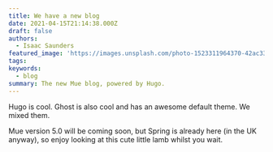```yaml
---
title: We have a new blog
date: 2021-04-15T21:14:38.000Z
draft: false
authors:
  - Isaac Saunders
featured_image: 'https://images.unsplash.com/photo-1523311964370-42ac336c878b?ixid=MnwxMjA3fDB8MHxwaG90by1wYWdlfHx8fGVufDB8fHx8&ixlib=rb-1.2.1&auto=format&fit=crop&w=1650&q=80'
tags:
keywords:
  - blog
summary: The new Mue blog, powered by Hugo.
---
```


Hugo is cool. Ghost is also cool and has an awesome default theme. We mixed them.

Mue version 5.0 will be coming soon, but Spring is already here (in the UK anyway), so enjoy looking at this cute little lamb whilst you wait.
